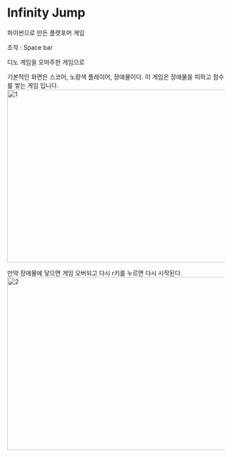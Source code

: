 # Infinity Jump

파이썬으로 만든 플랫포머 게임

조작 : Space bar

디노 게임을 오마주한 게임으로 


기본적인 화면은 스코어, 노랑색 플레이어, 장애물이다. 
이 게임은 장애물을 피하고 점수를 쌓는 게임 입니다. 
<img width="600" height="400" alt="1" src="https://github.com/user-attachments/assets/e8f31ab4-4fbc-4a59-a8d7-49a064d746e0" />

만약 장애물에 닿으면 게임 오버되고 다시 r키를 누르면 다시 시작된다.
<img width="600" height="400" alt="2" src="https://github.com/user-attachments/assets/2e09dea2-c55a-4271-accd-6b353bd528f5" />
